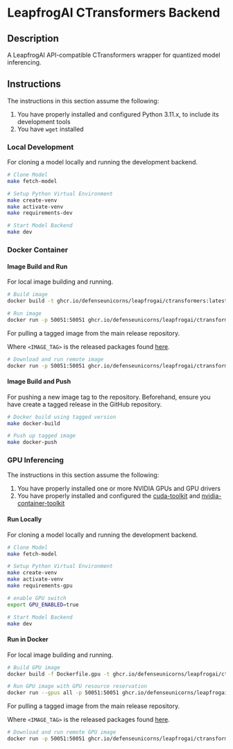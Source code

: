 # LeapfrogAI CTransformers Backend

## Description

A LeapfrogAI API-compatible CTransformers wrapper for quantized model inferencing.

## Instructions

The instructions in this section assume the following: 

1. You have properly installed and configured Python 3.11.x, to include its development tools
2. You have `wget` installed

### Local Development

For cloning a model locally and running the development backend.

```bash
# Clone Model
make fetch-model

# Setup Python Virtual Environment
make create-venv
make activate-venv
make requirements-dev

# Start Model Backend
make dev
```

### Docker Container

#### Image Build and Run

For local image building and running.

```bash
# Build image
docker build -t ghcr.io/defenseunicorns/leapfrogai/ctransformers:latest-cpu .

# Run image
docker run -p 50051:50051 ghcr.io/defenseunicorns/leapfrogai/ctransformers:latest-cpu
```

For pulling a tagged image from the main release repository.

Where `<IMAGE_TAG>` is the released packages found [here](https://github.com/orgs/defenseunicorns/packages/container/package/leapfrogai%2Fctransformers).

```bash
# Download and run remote image
docker run -p 50051:50051 ghcr.io/defenseunicorns/leapfrogai/ctransformers:<IMAGE_TAG>
```

#### Image Build and Push

For pushing a new image tag to the repository. Beforehand, ensure you have create a tagged release in the GitHub repository.

```bash
# Docker build using tagged version
make docker-build

# Push up tagged image
make docker-push
```

### GPU Inferencing

The instructions in this section assume the following: 

1. You have properly installed one or more NVIDIA GPUs and GPU drivers
2. You have properly installed and configured the [cuda-toolkit](https://developer.nvidia.com/cuda-toolkit) and [nvidia-container-toolkit](https://docs.nvidia.com/datacenter/cloud-native/container-toolkit/latest/index.html)

#### Run Locally

For cloning a model locally and running the development backend.

```bash
# Clone Model
make fetch-model

# Setup Python Virtual Environment
make create-venv
make activate-venv
make requirements-gpu

# enable GPU switch
export GPU_ENABLED=true

# Start Model Backend
make dev
```

#### Run in Docker

For local image building and running.

```bash
# Build GPU image
docker build -f Dockerfile.gpu -t ghcr.io/defenseunicorns/leapfrogai/ctransformers:latest-gpu .

# Run GPU image with GPU resource reservation
docker run --gpus all -p 50051:50051 ghcr.io/defenseunicorns/leapfrogai/ctransformers:latest-gpu
```

For pulling a tagged image from the main release repository.

Where `<IMAGE_TAG>` is the released packages found [here](https://github.com/orgs/defenseunicorns/packages/container/package/leapfrogai%2Fctransformers).

```bash
# Download and run remote GPU image
docker run -p 50051:50051 ghcr.io/defenseunicorns/leapfrogai/ctransformers:<IMAGE_TAG>
```